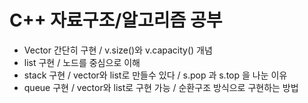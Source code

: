 # C++ 자료구조/알고리즘 공부
- Vector 간단히 구현 / v.size()와 v.capacity() 개념
- list 구현 / 노드를 중심으로 이해
- stack 구현 / vector와 list로 만들수 있다 / s.pop 과 s.top 을 나눈 이유
- queue 구현 / vector와 list로 구현 가능 / 순환구조 방식으로 구현하는 방법
